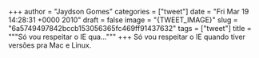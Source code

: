 
+++
author = "Jaydson Gomes"
categories = ["tweet"]
date = "Fri Mar 19 14:28:31 +0000 2010"
draft = false
image = "{TWEET_IMAGE}"
slug = "6a5749497842bccb153056365fc469ff91437632"
tags = ["tweet"]
title = """Só vou respeitar o IE qua..."""
+++
Só vou respeitar o IE quando tiver versões pra Mac e Linux.
